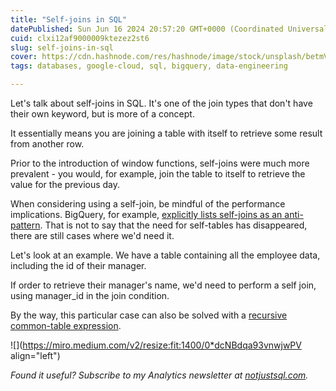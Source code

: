 ```yaml
---
title: "Self-joins in SQL"
datePublished: Sun Jun 16 2024 20:57:20 GMT+0000 (Coordinated Universal Time)
cuid: clxi12af9000009ktezez2st6
slug: self-joins-in-sql
cover: https://cdn.hashnode.com/res/hashnode/image/stock/unsplash/betmVWGYcLY/upload/206a37909373c7878881a470d9948bb6.jpeg
tags: databases, google-cloud, sql, bigquery, data-engineering

---
```


Let's talk about self-joins in SQL. It's one of the join types that don't have their own keyword, but is more of a concept.

It essentially means you are joining a table with itself to retrieve some result from another row.

Prior to the introduction of window functions, self-joins were much more prevalent - you would, for example, join the table to itself to retrieve the value for the previous day.

When considering using a self-join, be mindful of the performance implications. BigQuery, for example, [explicitly lists self-joins as an anti-pattern](https://cloud.google.com/bigquery/docs/best-practices-performance-compute#avoid_self_joins). That is not to say that the need for self-tables has disappeared, there are still cases where we'd need it.

Let's look at an example. We have a table containing all the employee data, including the id of their manager.

If order to retrieve their manager's name, we'd need to perform a self join, using manager\_id in the join condition.

By the way, this particular case can also be solved with a [recursive common-table expression](https://datawise.dev/recursive-ctes-in-bigquery).

![](https://miro.medium.com/v2/resize:fit:1400/0*dcNBdqa93vnwjwPV align="left")

*Found it useful? Subscribe to my Analytics newsletter at* [*notjustsql.com*](https://notjustsql.com)*.*